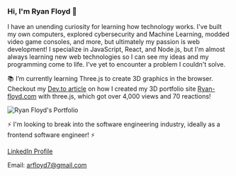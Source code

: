 ### Hi, I'm Ryan Floyd 👋 

I have an unending curiosity for learning how technology works. I've built my own computers, explored cybersecurity and Machine Learning, modded video game consoles, and more, but ultimately my passion is web development! I specialize in JavaScript, React, and Node.js, but I'm almost always learning new web technologies so I can see my ideas and my programming come to life. I've yet to encounter a problem I couldn't solve. 

📚 I’m currently learning Three.js to create 3D graphics in the browser. Checkout my [Dev.to article](https://dev.to/mrryanfloyd/create-an-interactive-3d-portfolio-website-that-stands-out-to-employers-47gc) on how I created my 3D portfolio site [Ryan-floyd.com](https://www.ryan-floyd.com) with three.js, which got over 4,000 views and 70 reactions! 

![Ryan Floyd's Portfolio](https://raw.githubusercontent.com/MrRyanFloyd/Portfolio_2020/master/ryan_floyd_portfolio_gif.gif)

⚡ I'm looking to break into the software engineering industry, ideally as a frontend software engineer! ⚡

[LinkedIn Profile](https://www.linkedin.com/in/ryan-floyd/)

Email: [arfloyd7@gmail.com](mailto:arfloyd7@gmail.com)


